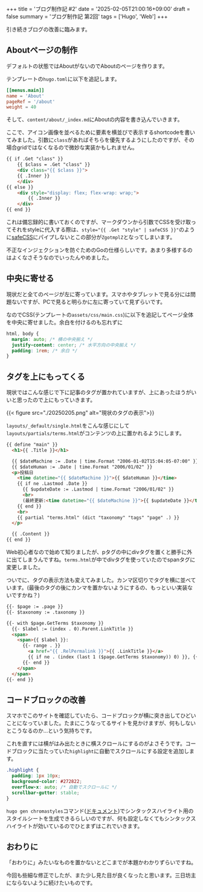 +++
title = 'ブログ制作記 #2'
date = '2025-02-05T21:00:16+09:00'
draft = false
summary = 'ブログ制作記 第2回'
tags = ['Hugo', 'Web']
+++

引き続きブログの改善に臨みます。

## Aboutページの制作
デフォルトの状態ではAboutがないのでAboutのページを作ります。

テンプレートの`hugo.toml`に以下を追記します。

```toml
[[menus.main]]
name = 'About'
pageRef = '/about'
weight = 40
```

そして、`content/about/_index.md`にAboutの内容を書き込んでいきます。

ここで、アイコン画像を並べるために要素を横並びで表示するshortcodeを書いてみました。引数に`class`があればそちらを優先するようにしたのですが、その場合gridではなくなるので微妙な実装かもしれません。
```html
{{ if .Get "class" }}
    {{ $class = .Get "class" }}
    <div class="{{ $class }}">
    {{ .Inner }}
    </div>
{{ else }}
    <div style="display: flex; flex-wrap: wrap;">
        {{ .Inner }}
    </div>
{{ end }}
```

これは備忘録的に書いておくのですが、マークダウンから引数でCSSを受け取ってそれをstyleに代入する際は、`style="{{ .Get "style" | safeCSS }}"`のように[safeCSS](https://gohugo.io/functions/safe/css/)にパイプしないとこの部分が`ZgotmplZ`となってしまいます。

不正なインジェクションを防ぐためのGoの仕様らしいです。あまり多様するのはよくなさそうなのでいったんやめました。

## 中央に寄せる
現状だと全てのページが左に寄っています。スマホやタブレットで見る分には問題ないですが、PCで見ると明らかに左に寄っていて見ずらいです。

なのでCSS(テンプレートの`assets/css/main.css`)に以下を追記してページ全体を中央に寄せました。余白を付けるのも忘れずに
```css
html, body {
  margin: auto; /* 横の中央揃え */
  justify-content: center; /* 水平方向の中央揃え */
  padding: 1rem; /* 余白 */
}
```

## タグを上にもってくる
現状ではこんな感じで下に記事のタグが置かれていますが、上にあったほうがいいと思ったので上にもっていきます。

{{< figure src="./20250205.png" alt="現状のタグの表示">}}

`layouts/_default/single.html`をこんな感じにして`layouts/partials/terms.html`がコンテンツの上に置かれるようにします。

```html
{{ define "main" }}
  <h1>{{ .Title }}</h1>

  {{ $dateMachine := .Date | time.Format "2006-01-02T15:04:05-07:00" }}
  {{ $dateHuman := .Date | time.Format "2006/01/02" }}
  <p>投稿日
    <time datetime="{{ $dateMachine }}">{{ $dateHuman }}</time>
    {{ if ne .Lastmod .Date }}
      {{ $updateDate := .Lastmod | time.Format "2006/01/02" }}
      <br>
      (最終更新:<time datetime="{{ $dateMachine }}">{{ $updateDate }}</time>)
    {{ end }}
    <br>
    {{ partial "terms.html" (dict "taxonomy" "tags" "page" .) }}
  </p>

  {{ .Content }}
{{ end }}

```

Web初心者なので始めて知りましたが、pタグの中にdivタグを置くと勝手に外に出てしまうんですね。`terms.html`が中でdivタグを使っていたのでspanタグに変更しました。

ついでに、タグの表示方法も変えてみました。カンマ区切りでタグを横に並べています。(最後のタグの後にカンマを置かないようにするの、もっといい実装ないですかね？)

```html
{{- $page := .page }}
{{- $taxonomy := .taxonomy }}

{{- with $page.GetTerms $taxonomy }}
  {{- $label := (index . 0).Parent.LinkTitle }}
  <span>
    <span>{{ $label }}:
      {{- range . }}
        <a href="{{ .RelPermalink }}">{{ .LinkTitle }}</a>
        {{ if ne . (index (last 1 ($page.GetTerms $taxonomy)) 0) }}, {{ end }}
      {{- end }}
    </span>
  </span>
{{- end }}
```

## コードブロックの改善
スマホでこのサイトを確認していたら、コードブロックが横に突き出してひどいことになっていました。たまにこうなってるサイトを見かけますが、何もしないとこうなるのか…という気持ちです。

これを直すには横がはみ出たときに横スクロールにするのがよさそうです。コードブロックに当たっていた`highlight`に自動でスクロールにする設定を追加します。

```css
.highlight {
  padding: 1px 10px;
  background-color: #272822;
  overflow-x: auto; /* 自動でスクロールに */
  scrollbar-gutter: stable;
}
```

`hugo gen chromastyles`コマンド([ドキュメント](https://gohugo.io/commands/hugo_gen_chromastyles/))でシンタックスハイライト用のスタイルシートを生成できるらしいのですが、何も設定しなくてもシンタックスハイライトが効いているのでひとまずはこれでいきます。

## おわりに
「おわりに」みたいなものを置かないとどこまでが本題かわかりずらいですね。

今回も些細な修正でしたが、また少し見た目が良くなったと思います。三日坊主にならないように続けたいものです。
